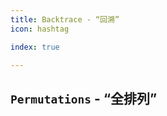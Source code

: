 ```yaml
---
title: Backtrace - “回溯”
icon: hashtag

index: true

---
```


<!-- more -->

## `Permutations` - “全排列”

<!-- @include: @leetcode/problems/0x0000.md#0046 -->

<!-- @include: @leetcode/problems/0x0000.md#0047 -->